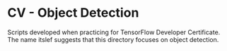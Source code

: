 # CV - Object Detection
Scripts developed when practicing for TensorFlow Developer Certificate.
The name itslef suggests that this directory focuses on object detection.
    